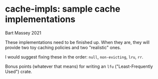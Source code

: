# cache-impls: sample cache implementations
Bart Massey 2021

These implementations need to be finished up. When they are,
they will provide two toy caching policies and two
"realistic" ones.

I would suggest fixing these in the order: `null`,
`non-evicting`, `lru`, `rr`.

Bonus points (whatever that means) for writing an `lfu`
("Least-Frequently Used") crate.
